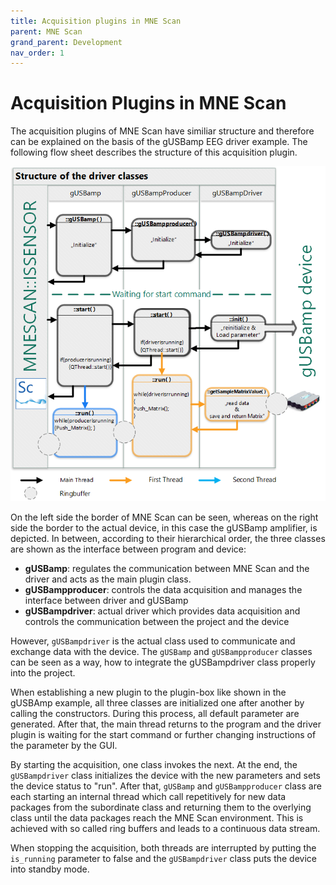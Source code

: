 ```yaml
---
title: Acquisition plugins in MNE Scan
parent: MNE Scan
grand_parent: Development
nav_order: 1
---
```

# Acquisition Plugins in MNE Scan

The acquisition plugins of MNE Scan have similiar structure and therefore can be explained on the basis of the gUSBamp EEG driver example. The following flow sheet describes the structure of this acquisition plugin.

![](../../images/eeg_amp_scan4.png "Flow sheet of the gUSBamp acquisition plugin")

On the left side the border of MNE Scan can be seen, whereas on the right side the border to the actual device, in this case the gUSBamp amplifier, is depicted. In between, according to their hierarchical order, the three classes are shown as the interface between program and device:

* **gUSBamp**: regulates the communication between MNE Scan and the driver and acts as the main plugin class.
* **gUSBampproducer**: controls the data acquisition and manages the interface between driver and gUSBamp
* **gUSBampdriver**: actual driver which provides data acquisition and controls the communication between the project and the device

However, `gUSBampdriver` is the actual class used to communicate and exchange data with the device. The `gUSBamp` and `gUSBampproducer` classes can be seen as a way, how to integrate the gUSBampdriver class properly into the project.

When establishing a new plugin to the plugin-box like shown in the gUSBAmp example, all three classes are initialized one after another by calling the constructors. During this process, all default parameter are generated. After that, the main thread returns to the program and the driver plugin is waiting for the start command or further changing instructions of the parameter by the GUI.

By starting the acquisition, one class invokes the next. At the end, the `gUSBampdriver` class initializes the device with the new parameters and sets the device status to "run". After that, `gUSBamp` and `gUSBampproducer` class are each starting an internal thread which call repetitively for new data packages from the subordinate class and returning them to the overlying class until the data packages reach the MNE Scan environment. This is achieved with so called ring buffers and leads to a continuous data stream.

When stopping the acquisition, both threads are interrupted by putting the `is_running` parameter to false and the `gUSBampdriver` class puts the device into standby mode.
